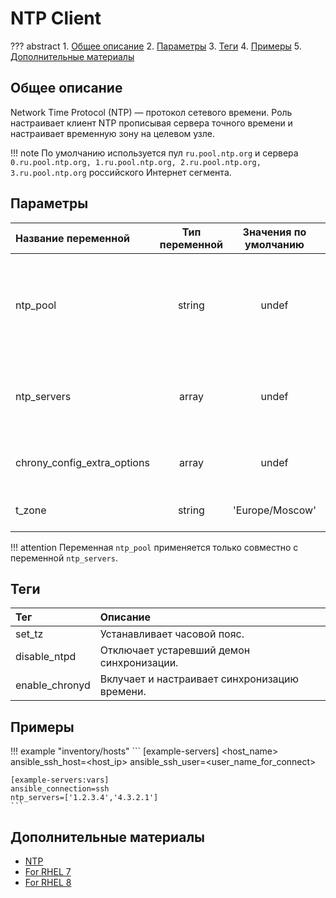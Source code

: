# NTP Client

??? abstract
    1. [Общее описание](#общее-описание)
    2. [Параметры](#параметры)
    3. [Теги](#теги)
    4. [Примеры](#примеры)
    5. [Дополнительные материалы](#дополнительные-материалы)

## Общее описание
Network Time Protocol (NTP) — протокол сетевого времени. Роль настраивает клиент NTP прописывая сервера точного времени и настраивает временную зону на целевом узле. 

!!! note
    По умолчанию используется пул `ru.pool.ntp.org` и сервера `0.ru.pool.ntp.org, 1.ru.pool.ntp.org, 2.ru.pool.ntp.org, 3.ru.pool.ntp.org` российского Интернет сегмента.

## Параметры
|Название переменной               | Тип переменной | Значения по умолчанию | Описание                                                                                 |
|:---------------------------------|:--------------:|:---------------------:|:-----------------------------------------------------------------------------------------|
|ntp_pool                          | string         | undef                 | Задает пул серверов точного времени (нужен только для синхронизации времени из Интернет).| 
|ntp_servers                       | array          | undef                 | Задает список серверов точного времени, перечисление через запятую.                      |
|chrony_config_extra_options       | array          | undef                 | Дополнительные опции указываются как ключ значение.                                      |
|t_zone                            | string         | 'Europe/Moscow'       | Задает временную зону.                                                                   |

!!! attention
    Переменная `ntp_pool` применяется только совместно с переменной `ntp_servers`.

## Теги
|Тег                  | Описание                                          |
|:--------------------|:--------------------------------------------------|
|set_tz               | Устанавливает часовой пояс.                       |
|disable_ntpd         | Отключает устаревший демон синхронизации.         |
|enable_chronyd       | Вклучает и настраивает синхронизацию времени.     |

## Примеры

!!! example "inventory/hosts"
    ```
    [example-servers]
    <host_name> ansible_ssh_host=<host_ip> ansible_ssh_user=<user_name_for_connect>

    [example-servers:vars]
    ansible_connection=ssh
    ntp_servers=['1.2.3.4','4.3.2.1']
    ```

## Дополнительные материалы

- [NTP](https://ru.wikipedia.org/wiki/NTP)
- [For RHEL 7](https://access.redhat.com/documentation/en-us/red_hat_enterprise_linux/7/html/system_administrators_guide/ch-configuring_ntp_using_ntpd)
- [For RHEL 8](https://access.redhat.com/documentation/en-us/red_hat_enterprise_linux/8/html/configuring_basic_system_settings/using-chrony-to-configure-ntp)